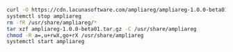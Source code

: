 ﻿```sh
curl -O https://cdn.lacunasoftware.com/ampliareg/ampliareg-1.0.0-beta01.tar.gz
systemctl stop ampliareg
rm -fR /usr/share/ampliareg/*
tar xzf ampliareg-1.0.0-beta01.tar.gz -C /usr/share/ampliareg
chmod -R a=,u+rwX,go+rX /usr/share/ampliareg
systemctl start ampliareg
```
